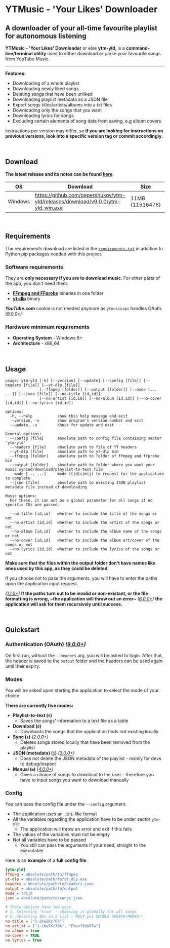 # **YTMusic - 'Your Likes' Downloader**
## A downloader of your all-time favourite playlist for autonomous listening

**YTMusic - 'Your Likes' Downloader** or else **ytm-yld**, is a **command-line/terminal utility** used to either download or parse your favourite songs from YouTube Music.
***
**Features:**
- Downloading of a whole playlist
- Downloading newly liked songs
- Deleting songs that have been unliked
- Downloading playlist metadata as a JSON file
- Export songs titles/artists/albums into a txt files
- Downloading only the songs that you want
- Downloading lyrics for songs
- Excluding certain elements of song data from saving, e.g album covers

Instructions per version may differ, so **if you are looking for instructions on previous versions, look into a specific version tag or commit accordingly.**

&nbsp;

## Download
  
**The latest release and its notes can be found [here](https://github.com/pepershukov/ytm-yld/releases/latest).**

| **OS** | **Download** | **Size** | **SHA216** |
|---|---|---|---|
| Windows | https://github.com/pepershukov/ytm-yld/releases/download/v9.0.0/ytm-yld_win.exe | 11MB (11516476) | E09753E8CD965943F5C1F4DB8D9E1966F027FF6CBD792CFB1BBB7EB1D29CE580 |

&nbsp;

## Requirements
The requirements download are listed in the [`requirements.txt`](https://github.com/pepershukov/ytm-yld/blob/main/requirements.txt) in addition to Python pip packages needed with this project.

### Software requirements
They are **only necessary if you are to download music**. For other parts of the app, you don't need them.
- **[FFmpeg and FFprobe](https://ffmpeg.org/download.html)** binaries in one folder
- **[yt-dlp](https://github.com/yt-dlp/yt-dlp/releases/latest)** binary

***YouTube.com*** cookie is not needed anymore as `ytmusicapi` handles OAuth. _([9.0.0+](https://github.com/pepershukov/ytm-yld/releases/tag/v9.0.0))_

### Hardware minimum requirements
- **Operating System** - Windows 8+
- **Architecture** - x86_64

&nbsp;

## Usage
```
usage: ytm-yld [-h] [--version] [--update] [--config [file]] [--headers [file]] [--yt-dlp [file]]
               [--ffmpeg [folder]] [--output [folder]] [--mode [... ...]] [--json [file]] [--no-title [id,id]]
               [--no-artist [id,id]] [--no-album [id,id]] [--no-cover [id,id]] [--no-lyrics [id,id]]

options:
  -h, --help           show this help message and exit
  --version, -v        show program's version number and exit
  --update, -u         check for update and exit

General options:
  --config [file]      absolute path to config file containing sector 'ytm-yld'
  --headers [file]     absolute path to file of YT headers
  --yt-dlp [file]      absolute path to yt-dlp bin
  --ffmpeg [folder]    absolute path to folder of ffmpeg and ffprobe bin
  --output [folder]    absolute path to folder where you want your music synced/download/playlist-to-text file
  --mode [... ...]     mode (t|d|s|m|j) to request for the application to complete
  --json [file]        absolute path to existing JSON playlist metadata file instead of downloading

Music options:
  For these, it can act as a global parameter for all songs if no specific IDs are passed.

  --no-title [id,id]   whether to include the title of the songs or not
  --no-artist [id,id]  whether to include the artist of the songs or not
  --no-album [id,id]   whether to include the album name of the songs or not
  --no-cover [id,id]   whether to include the album art/cover of the songs or not
  --no-lyrics [id,id]  whether to include the lyrics of the songs or not
```

**Make sure that the files within the output folder don't have names like ones used by this app, as they could be deleted.**

If you choose not to pass the arguments, you will have to enter the paths upon the application input request.

_([1.1.0+](https://github.com/pepershukov/ytm-yld/releases/tag/v1.1.0))_ **If the paths turn out to be invalid or non-existant, or the file formatting is wrong, ~the application will throw out an error~** _([6.0.0+](https://github.com/pepershukov/ytm-yld/releases/tag/v6.0.0))_ **the application will ask for them recursively until success.**

&nbsp;

## Quickstart
### Authentication (OAuth) _([9.0.0+](https://github.com/pepershukov/ytm-yld/releases/tag/v9.0.0))_
On first run, without the `--headers` arg, you will be asked to login. After that, the header is saved to the `output` folder and the headers can be used again until their expiry.

### Modes
You will be asked upon starting the application to select the mode of your choice.

**There are currently five modes:**
- **Playlist-to-text (`t`)**
  - Saves the songs' information to a text file as a table
- **Download (`d`)**
  - Downloads the songs that the application finds not existing locally
- **Sync (`s`)** _([2.0.0+](https://github.com/pepershukov/ytm-yld/releases/tag/v2.0.0))_
  - Deletes songs stored locally that have been removed from the playlist
- **JSON (metadata) (`j`)** _([3.0.0+](https://github.com/pepershukov/ytm-yld/releases/tag/v3.0.0))_
  - Does not delete the JSON metadata of the playlist - mainly for devs to debug/inspect
- **Manual (`m`)** _([4.0.0+](https://github.com/pepershukov/ytm-yld/releases/tag/v4.0.0))_
  - Gives a choice of songs to download to the user - therefore you have to input songs you want to download manually

### Config
You can pass the config file under the `--config` argument.

- The application uses an `.ini`-like format
- All the variables regarding the application have to be under sector `ytm-yld`
  - The application will throw an error and exit if this fails
- The values of the variables must not be empty
- Not all variables have to be passed
  - You still can pass the arguments if your need, straight to the executable

Here is an **example** of a **full config file**:
``` ini
[ytm-yld]
ffmpeg = absolute/path/to/ffmpeg
yt-dlp = absolute/path/to/yt_dlp.exe
headers = absolute/path/to/headers.json
output = absolute/path/to/output
mode = tdsjm
json = absolute/path/to/songs.json

# These options have two ways
# 1. Selecting 'true' - choosing it globally for all songs
# 2. Selecting IDs in a list - MUST put DOUBLE SPEECH-MARKS!!
no-title = ["1-iKwZKc7Ok"]
no-artist = ["1-iKwZKc7Ok", "FXovf5dsRTw"]
no-album = true
no-cover = TRUE
no-lyrics = True
```